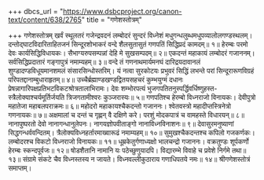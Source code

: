 +++
dbcs_url = "https://www.dsbcproject.org/canon-text/content/638/2765"
title = "गणेशस्तोत्रम्"

+++
गणेशस्तोत्रम्
खर्वं स्थूलतरं गजेन्द्रवदनं लम्बोदरं सुन्दरं 
विध्नेशं मधुगन्धलुब्धमधुपव्यालोलगण्डस्थलम्। 
दन्तोद्घाटविदारिताहितजनं सिन्दूरशोभाकरं 
वन्दे शैलसुतासुतं गणपतिं सिद्धिप्रदं कामदम्॥ १॥
हेरम्बः परमो देवः कार्यसिद्धिविधायकः। 
सैभाग्यरुपसम्पन्नां देहि मे सुखसम्पदम्॥ २॥
एकदन्तं महाकायं लम्बोदरं गजाननम्। 
सर्वसिद्धिप्रदातारं गङ्गापुत्रं नमाम्यहम्॥ ३॥
वन्दे तं गणनाथमार्यमनघं दारिद्रयदावानलं 
शुण्डादण्डविधूयमानशमलं संसारसिन्धोस्तरिम्। 
यं नत्वा सुरकोटयः प्रभुवरं सिद्धिं लभन्ते परां 
सिन्दूरारूणविग्रहं परिपतद्दानाम्बुधाराहृतम्॥ ४॥
उच्चैर्ब्रह्माण्डखण्डद्वितयसहचरं कुम्भयुग्मं दधानः 
प्रेषन्नागारिपक्षप्रतिभटविकटश्रोत्रतालाभिरामः। 
देवः शम्भोरपत्यं भुजगपतितनुस्पर्द्धिवर्धिष्णुहस्त-
स्त्रैलोक्याश्चर्यमूर्तिर्जयति त्रिजगतामीश्वरः कुञ्जरास्यः॥ ५॥
गणपतिश्च हेरम्बो विध्नराजो विनायकः। 
देवीपुत्रो महातेजा महाबलपराक्रमः॥ ६॥
महोदरो महाकायश्चैकदन्तो गजाननः। 
श्वेतवस्त्रो महादीप्तस्त्रिनेत्रो गणनायकः॥ ७॥
अक्षमालां च दन्तं च गृह्णन् वै दक्षिणे करे। 
परशुं मोदकपात्रं च वामहस्ते विधारयन्॥ ८॥
नानापुष्परतो देवो नानागन्धानुलेपनः। 
नागयज्ञोपवीताङ्गो नानाविध्नविनाशनः॥ ९॥
देवासुरमनुष्याणां सिद्धगन्धर्ववन्दितम्। 
त्रैलोक्यविध्नहर्तारमाख्वारूढं नमाम्यहम्॥ १०॥
सुमुखश्चैकदन्तश्च कपिलो गजकर्णकः।
लम्बोदरश्च विकटो विध्नराजो विनायकः॥ ११॥
धूम्रकेतुर्गणाध्यक्षो भालचन्द्रो गजाननः। 
वक्रतुण्डः शूर्पकर्णो हेरम्बः स्कन्दपूर्वजः॥ १२॥
षोडशैतानि नामानि यः पठेच्छुणुयादपि। 
विद्यारम्भे विवाहे च प्रवेशे निर्गमे तथा॥ १३॥
संग्रामे संकटे चैव विध्नस्तस्य न जायते। 
विध्नवल्लीकुठाराय गणाधिपतये नमः॥ १४॥
श्रीगणेशस्तोत्रं समाप्तम्।
